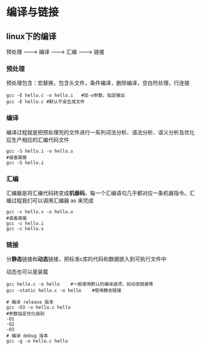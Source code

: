 # 编译与链接

## linux下的编译

预处理 ---> 编译 ---> 汇编 ---> 链接

### 预处理

预处理包含：宏替换，包含头文件，条件编译，删除编译，空白符处理，行连接

```shell
gcc -E hello.c -o hello.i	#加-o参数，指定输出
gcc -E hello.c #默认不会生成文件
```

### 编译

编译过程就是把预处理完的文件进行一系列词法分析、语法分析、语义分析及优化后生产相应的汇编代码文件

```shell
gcc -S hello.i -o hello.s
#或者直接
gcc -S hello.i
```

### 汇编

汇编器是将汇编代码转变成**机器码**，每一个汇编语句几乎都对应一条机器指令。汇编过程我们可以调用汇编器 as 来完成

```shell
gcc -c hello.s -o hello.o
#或者直接
gcc -c hello.i
gcc -c hello.s
```

### 链接

分**静态**链接和**动态**链接，把标准c库的代码和数据嵌入到可执行文件中

动态也可以是装载

```shell
gcc hello.c -o hello	#一般使用默认的编译选项，如动态链接等
gcc -static hello.c -o hello	#使用静态链接

# 编译 release 版本
gcc -O3 -o hello.c hello
#参数指定优化级别
-O1
-O2
-O3
# 编译 debug 版本
gcc -g -o hello.c hello
```


